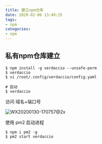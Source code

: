 ```yaml
---
title: 建立npm仓库
date: 2020-02-06 13:49:25
tags: 
- npm
categories: 
- npm
---
```


## 私有npm仓库建立

```shell
$ npm install -g verdaccio --unsafe-perm
$ verdaccio
$ vi /root/.config/verdaccio/config.yaml

# 启动
$ verdaccio 
```

访问 域名+端口号

![WX20200130-170757@2x](http://114.55.30.96/WX20200130-170757@2x.png)



使用 pm2 启动进程

```shell
$ npm i pm2 -g
$ pm2 start verdaccio
```

